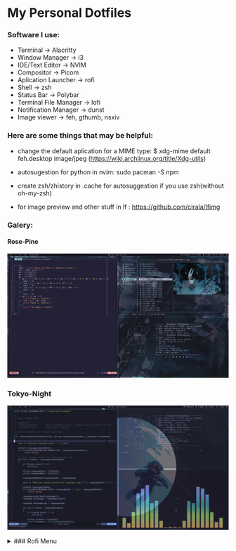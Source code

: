 # My Personal Dotfiles

### Software I use:

- Terminal -> Alacritty
- Window Manager -> i3
- IDE/Text Editor -> NVIM
- Compositor -> Picom
- Aplication Launcher -> rofi
- Shell -> zsh
- Status Bar -> Polybar
- Terminal File Manager -> lofi
- Notification Manager -> dunst
- Image viewer -> feh, gthumb, nsxiv

### Here are some things that may be helpful:

- change the default aplication for a MIME type:
  $ xdg-mime default feh.desktop image/jpeg
  (https://wiki.archlinux.org/title/Xdg-utils)

- autosugestion for python in nvim: sudo pacman -S npm

- create zsh/zhistory in .cache for autosuggestion if you use zsh(without oh-my-zsh)

- for image preview and other stuff in lf : https://github.com/cirala/lfimg

### Galery:

#### Rose-Pine

![SCREEN](/Pictures/Rose-Pine.png)

### Tokyo-Night

![SCREEN](/Pictures/Tokyo-Night.png)

<details>
    <summary>### Rofi Menu</summary>

### Dmenu

![SCREEN](/Pictures/dmenu.png)

### Power Profile

![SCREEN](/Pictures/power-profile.png)

### Power Menu

![SCREEN](/Pictures/power-menu.png)

### Calc

![SCREEN](/Pictures/calc.png)

### Notification Center

![SCREEN](/Pictures/notification-center.png)

### Oldrofi

![SCREEN](/Pictures/old-rofi.png)

</details>
